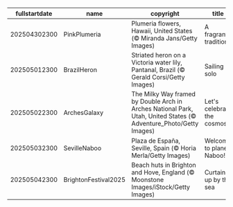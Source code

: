 |fullstartdate|name|copyright|title|image|
|--|--|--|--|--|
202504302300|PinkPlumeria|Plumeria flowers, Hawaii, United States (© Miranda Jans/Getty Images)|A fragrant tradition|![](/en-GB/2025/05/202504302300PinkPlumeria.jpg)|
202505012300|BrazilHeron|Striated heron on a Victoria water lily, Pantanal, Brazil (© Gerald Corsi/Getty Images)|Sailing solo|![](/en-GB/2025/05/202505012300BrazilHeron.jpg)|
202505022300|ArchesGalaxy|The Milky Way framed by Double Arch in Arches National Park, Utah, United States (© Adventure_Photo/Getty Images)|Let's celebrate the cosmos|![](/en-GB/2025/05/202505022300ArchesGalaxy.jpg)|
202505032300|SevilleNaboo|Plaza de España, Seville, Spain (© Horia Merla/Getty Images)|Welcome to planet Naboo!|![](/en-GB/2025/05/202505032300SevilleNaboo.jpg)|
202505042300|BrightonFestival2025|Beach huts in Brighton and Hove, England (© Moonstone Images/iStock/Getty Images)|Curtains up by the sea|![](/en-GB/2025/05/202505042300BrightonFestival2025.jpg)|
